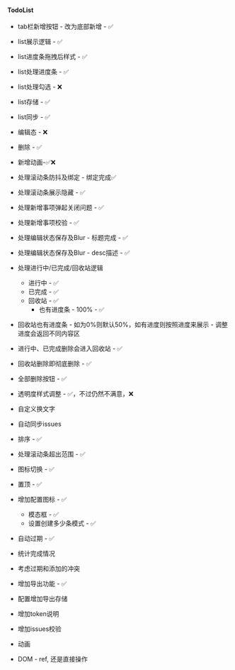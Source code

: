 #### TodoList
* tab栏新增按钮 - 改为底部新增 - ✅
* list展示逻辑 - ✅
* list进度条拖拽后样式 - ✅
* list处理进度条 - ✅
* list处理勾选 - ❌
* list存储 - ✅
* list同步 - ✅
* 编辑态 - ❌
* 删除 - ✅
* 新增动画-✅❌



* 处理滚动条防抖及绑定 - 绑定完成✅
* 处理滚动条展示隐藏 - ✅
* 处理新增事项弹起关闭问题 - ✅
* 处理新增事项校验 - ✅
* 处理编辑状态保存及Blur - 标题完成 - ✅
* 处理编辑状态保存及Blur - desc描述 - ✅
* 处理进行中/已完成/回收站逻辑
  * 进行中 - ✅
  * 已完成 - ✅
  * 回收站 - ✅
    * 也有进度条 - 100%  - ✅
* 回收站也有进度条 - 如为0%则默认50%，如有进度则按照进度来展示 - 调整进度会返回不同内容区
* 进行中、已完成删除会进入回收站 - ✅
* 回收站删除即彻底删除 - ✅
* 全部删除按钮 - ✅
* 透明度样式调整 - ✅，不过仍然不满意，❌
* 自定义换文字
* 自动同步issues
* 排序 - ✅



* 处理滚动条超出范围 - ✅
* 图标切换 - ✅
* 置顶 - ✅
* 增加配置图标 - ✅
  * 模态框 - ✅
  * 设置创建多少条模式 - ✅



* 自动过期 - ✅
* 统计完成情况
* 考虑过期和添加的冲突
* 增加导出功能 -  ✅
* 配置增加导出存储
* 增加token说明
* 增加issues校验





* 动画
* DOM  - ref, 还是直接操作

